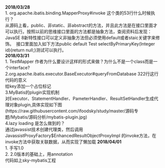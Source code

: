 <p><strong>2018/03/28</strong><br />
1. org.apache.ibatis.binding.MapperProxy#invoke 这个类的53行什么时候执行？<br />
从源码上看，public、非static、非abstract的方法，并且此方法是在接口里面才可以执行。按照以前的思维接口里面的方法都是抽象方法，查阅资料后发现：JavaSE 8新特性接口可以定义非抽象方法但必须使用default或者staic关键字来修饰。 &nbsp;接口里面加入如下方法public default Test selectByPrimaryKey(Integer id){return null;}测试可以执行。<br />
<strong>2018/03/31</strong><br />
1. TestMapper 作者为什么要设计这样的形式来做？为什么不是一个class而是一个interface?<br />
2.org.apache.ibatis.executor.BaseExecutor#queryFromDatabase 322行这行代码的意义<br />
给key添加一个占位标记<br />
3.MyBatis的plugin实现机制<br />
对Executor、StatementHandler、PameterHandler、ResultSetHandler生成代理对象plugin,具体实现如下图<br />
 (https://raw.githubusercontent.com/ifoodsky/study/master/源码专题/Mybatis/源码分析/mybatis-plugin.jpg)<br/>
4.lazy loading 是怎么做到的？<br />
 通过javassist技术创建代理类，然后调用JavassistProxyFactory$EnhancedResultObjectProxyImpl 的invoke方法，在invoke方法中获取关联数据，从而实现了懒加载
<strong>2018/04/01</strong><br />
1. 手写1.0<br />
2. 2.0版本的基础上，用annotation<br />
 代码如上sky-mybatis工程
</p>

